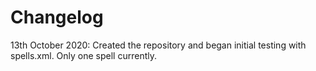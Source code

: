 # Changelog
13th October 2020:
  Created the repository and began initial testing with spells.xml. Only one spell currently. 
